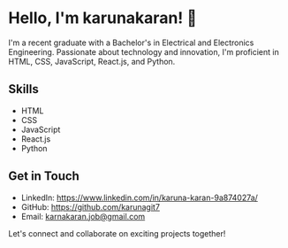 # Hello, I'm karunakaran! 👋

I'm a recent graduate with a Bachelor's in Electrical and Electronics Engineering. Passionate about technology and innovation, I'm proficient in HTML, CSS, JavaScript, React.js, and Python. 

## Skills
- HTML
- CSS
- JavaScript
- React.js
- Python

## Get in Touch
- LinkedIn: https://www.linkedin.com/in/karuna-karan-9a874027a/
- GitHub:  https://github.com/karunagit7
- Email: karnakaran.job@gmail.com

Let's connect and collaborate on exciting projects together!
